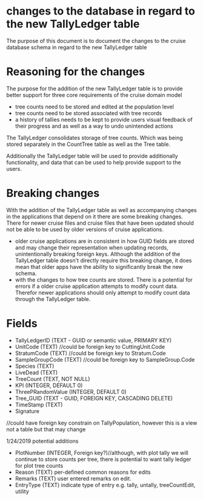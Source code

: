  # changes to the database in regard to the new TallyLedger table
The purpose of this document is to document the changes to the cruise database schema in regard to the new TallyLedger table

# Reasoning for the changes
 The purpose for the addition of the new TallyLedger table is to provide better support for three core requirements of the cruise domain model
 - tree counts need to be stored and edited at the population level
 - tree counts need to be stored associated with tree records 
 - a history of tallies needs to be kept to provide users visual feedback of their progress and as well as a way to undo unintended actions 

The TallyLedger consolidates storage of tree counts. Which was being stored separately in the CountTree table as well as the Tree table. 

Additionally the TallyLedger table will be used to provide additionally functionality, and data that can be used to help provide support to the users.  

# Breaking changes
With the addition of the TallyLedger table as well as accompanying  changes in the applications that depend on it there are some breaking changes. There for newer cruise files and cruise files that have been updated should not be able to be used by older versions of cruise applications. 

 - older cruise applications are in consistent in how GUID fields are stored and may change their representation when updating records, unintentionally breaking foreign keys. Although the addition of the TallyLedger table doesn't directly require this breaking change, it does mean that older apps have the ability to significantly break the new schema. 
 - with the changes to how tree counts are stored. There is a potential for errors if a older cruise application attempts to modify count data. Therefor newer applications should only attempt to modify count data through the TallyLedger table.   

# Fields
 - TallyLedgerID (TEXT - GUID or semantic value, PRIMARY KEY)
 - UnitCode (TEXT) //could be foreign key to CuttingUnit.Code
 - StratumCode (TEXT) //could be foreign key to Stratum.Code
 - SampleGroupCode (TEXT) //could be foreign key to SampleGroup.Code
 - Species (TEXT)
 - LiveDead (TEXT)
 - TreeCount (TEXT, NOT NULL)
 - KPI (INTEGER, DEFAULT 0)
 - ThreePRandomValue (INTEGER, DEFAULT 0)
 - Tree_GUID (TEXT - GUID, FOREIGN KEY, CASCADING DELETE)
 - TimeStamp (TEXT)
 - Signature
 
 //could have foreign key constrain on TallyPopulation, however this is a view not a table but that may change

1/24/2019 potential additions
 - PlotNumber (INTEGER, Foreign key?)//although, with plot tally we will continue to store counts per tree, there is potential to want tally ledger for plot tree counts
 - Reason (TEXT) per-defined common reasons for edits
 - Remarks (TEXT) user entered remarks on edit. 
 - EntryType (TEXT) indicate type of entry e.g. tally, untally, treeCountEdit, utility
